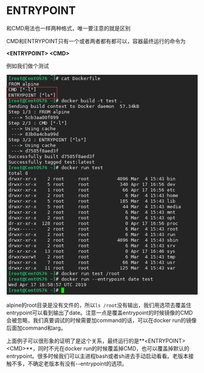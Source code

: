 # ENTRYPOINT

和CMD用法也一样两种格式，唯一要注意的就是区别

CMD和ENTRYPOINT只有一个或者两者都有都可以，容器最终运行的命令为

**&lt;ENTRYPOINT&gt; &lt;CMD&gt;**

例如我们做个测试

![](../../.gitbook/assets/image%20%288%29.png)

alpine的root目录是没有文件的，所以`ls /root`没有输出，我们用选项去覆盖住entrypoint可以看到输出了date。注意一点是覆盖entrypoint的时候镜像的CMD会被忽略，我们真要调试的时候需要加command的话，可以在docker run的镜像后面加command和arg。

上面例子可以很形象的证明了是这个关系，最终运行的是**&lt;ENTRYPOINT&gt; &lt;CMD&gt;**，同时不光在docker run的时候覆盖掉CMD，也可以覆盖掉默认的entrypoint。很多时候我们可以主进程bash或者sh进去手动启动看看。老版本接触不多，不确定老版本有没有--entrypoint的选项。

